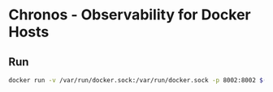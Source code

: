 # Chronos - Observability for Docker Hosts

## Run

```bash
docker run -v /var/run/docker.sock:/var/run/docker.sock -p 8002:8002 $(docker build -q .)
```
